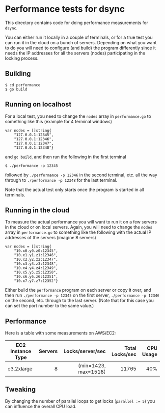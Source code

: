 
Performance tests for dsync
===========================

This directory contains code for doing performance measurements for `dsync`.

You can either run it locally in a couple of terminals, or for a true test you can run it in the cloud on a bunch of servers. Depending on what you want to do you will need to configure (and build) the program differently since it needs the IP addresses for all the servers (nodes) participating in the locking process.

Building
--------

```
$ cd performance
$ go build
```

Running on localhost
--------------------

For a local test, you need to change the `nodes` array in `performance.go` to something like this (example for 4 terminal windows)

```
var nodes = []string{
	"127.0.0.1:12345",
	"127.0.0.1:12346",
	"127.0.0.1:12347",
	"127.0.0.1:12348"}
```

and `go build`, and then run the following in the first terminal 

```
$ ./performance -p 12345
```

followed by `./performance -p 12346` in the second terminal, etc. all the way through to `./performance -p 12348` for the last terminal.

Note that the actual test only starts once the program is started in all terminals.

Running in the cloud
--------------------

To measure the actual performance you will want to run it on a few servers in the cloud or on local servers. Again, you will need to change the `nodes` array in `performance.go` to something like the following with the actual IP addresses of the servers (imagine 8 servers)

```
var nodes = []string{
	"10.x0.y0.z0:12345",
	"10.x1.y1.z1:12346",
	"10.x2.y2.z2:12347",
	"10.x3.y3.z3:12348",
	"10.x4.y4.z4:12349",
	"10.x5.y5.z5:12350",
	"10.x6.y6.z6:12351",
	"10.x7.y7.z7:12352"}
```

Either build the `performance` program on each server or copy it over, and then run `./performance -p 12345` on the first server, `./performance -p 12346` on the second, etc. through to the last server. (Note that for this case you can set the port number to the same value.)

Performance 
-----------

Here is a table with some measurements on AWS/EC2:

| EC2 Instance Type | Servers |     Locks/server/sec | Total Locks/sec | CPU Usage |
| ----------------- | -------:| --------------------:| ---------------:| ---------:|
| c3.2xlarge        |       8 | (min=1423, max=1518) |           11765 |       40% |

Tweaking
--------

By changing the number of parallel loops to get locks (`parallel := 5`) you can influence the overall CPU load.

